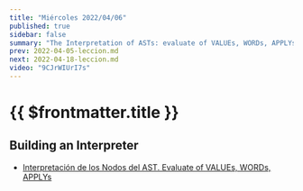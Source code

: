 ```yaml
---
title: "Miércoles 2022/04/06"
published: true
sidebar: false
summary: "The Interpretation of ASTs: evaluate of VALUEs, WORDs, APPLYs"
prev: 2022-04-05-leccion.md
next: 2022-04-18-leccion.md
video: "9CJrWIUrI7s"
---
```


# {{ $frontmatter.title }}

## Building an Interpreter

* [Interpretación de los Nodos del AST. Evaluate of VALUEs, WORDs, APPLYs](/temas/interpretation/ast-interpretation.html#introduccion)

<youtube></youtube>